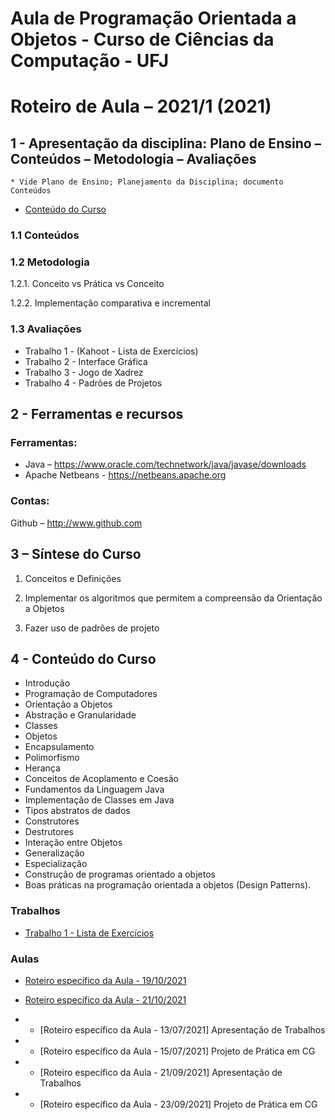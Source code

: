 # Aula de Programação Orientada a Objetos - Curso de Ciências da Computação - UFJ
# Roteiro de Aula – 2021/1 (2021)

## 1 - Apresentação da disciplina: Plano de Ensino – Conteúdos – Metodologia – Avaliações
	* Vide Plano de Ensino; Planejamento da Disciplina; documento Conteúdos

- [Conteúdo do Curso](Conteudo_POO.pdf)

### 1.1 Conteúdos



### 1.2 Metodologia

1.2.1. Conceito vs Prática vs Conceito

1.2.2. Implementação comparativa e incremental

### 1.3 Avaliações
- Trabalho 1 - (Kahoot - Lista de Exercícios)
- Trabalho 2 - Interface Gráfica
- Trabalho 3 - Jogo de Xadrez
- Trabalho 4 - Padrões de Projetos 

## 2  - Ferramentas e recursos

### Ferramentas:
- Java – https://www.oracle.com/technetwork/java/javase/downloads 
- Apache Netbeans - https://netbeans.apache.org

### Contas:
Github – http://www.github.com 


## 3 – Síntese do Curso

1. Conceitos e Definições 

2. Implementar os algoritmos que permitem a compreensão da Orientação a Objetos

3. Fazer uso de padrões de projeto


## 4 - Conteúdo do Curso
- Introdução
- Programação de Computadores
- Orientação a Objetos
- Abstração e Granularidade
- Classes
- Objetos
- Encapsulamento
- Polimorfismo
- Herança
- Conceitos de Acoplamento e Coesão
- Fundamentos da Linguagem Java
- Implementação de Classes em Java
- Tipos abstratos de dados
- Construtores
- Destrutores
- Interação entre Objetos
- Generalização
- Especialização
- Construção de programas orientado a objetos
- Boas práticas na programação orientada a objetos (Design Patterns).



### Trabalhos
- [Trabalho 1 - Lista de Exercícios](https://github.com/marcoswagner-commits)

### Aulas
- [Roteiro específico da Aula - 19/10/2021](https://github.com/marcoswagner-commits/aulapoo/documentos/blob/main/aula1.md)
- [Roteiro específico da Aula - 21/10/2021](https://github.com/marcoswagner-commits/aulapoo/documentos/blob/main/aula2.md)

- - [Roteiro específico da Aula - 13/07/2021] Apresentação de Trabalhos
- - [Roteiro específico da Aula - 15/07/2021] Projeto de Prática em CG

- - [Roteiro específico da Aula - 21/09/2021] Apresentação de Trabalhos
- - [Roteiro específico da Aula - 23/09/2021] Projeto de Prática em CG



